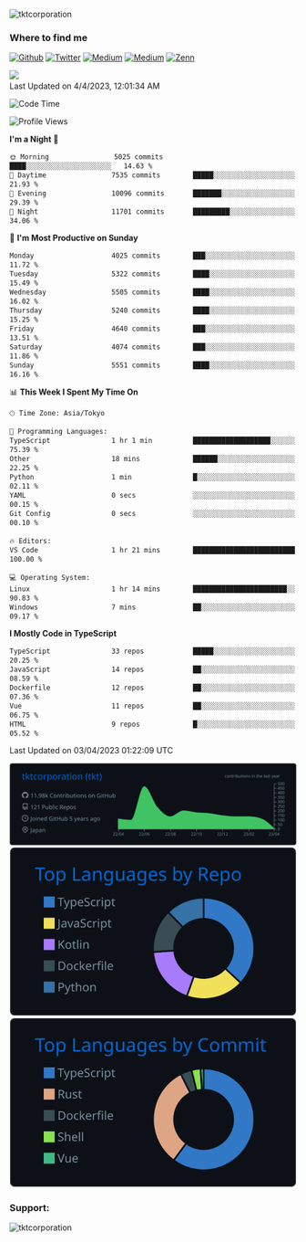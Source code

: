 <p align="left"> <img src="https://komarev.com/ghpvc/?username=tktcorporation&label=Profile%20views&color=0e75b6&style=flat" alt="tktcorporation" /> </p>

<h3>Where to find me</h3>
<p>
<a href="https://github.com/tktcorporation" target="_blank"><img alt="Github" src="https://img.shields.io/badge/GitHub-%2312100E.svg?&style=for-the-badge&logo=Github&logoColor=white" /></a>
<a href="https://twitter.com/tktcorporation" target="_blank"><img alt="Twitter" src="https://img.shields.io/badge/twitter-%231DA1F2.svg?&style=for-the-badge&logo=twitter&logoColor=white" /></a>
<a href="https://www.linkedin.com/in/tktcorporation" target="_blank"><img alt="Medium" src="https://img.shields.io/badge/linkdin-0a66c2.svg?&style=for-the-badge&logo=linkedin&logoColor=white" /></a>
<a href="https://qiita.com/tktcorporation" target="_blank"><img alt="Medium" src="https://img.shields.io/badge/qiita-55C500.svg?&style=for-the-badge&logo=qiita&logoColor=white" /></a>
<a href="https://zenn.dev/tktcorporation" target="_blank"><img alt="Zenn" src="https://img.shields.io/badge/Zenn-3EA8FF.svg?&style=for-the-badge&logo=Zenn&logoColor=white" /></a>
</p>

<!--START_SECTION:lapras-card-->
<a href="https://lapras.com/public/tktcorporation" target="_blank" rel="noopener noreferrer"><img src="https://lapras-card-generator.vercel.app/api/svg?e=3.89&b=3.48&i=3.58&b1=%23232323&b2=%236d6d6d&i1=%23212121&i2=%23818181&l=en" width="300" ></a>  
Last Updated on 4/4/2023, 12:01:34 AM
<!--END_SECTION:lapras-card-->
  
<!--START_SECTION:waka-->
![Code Time](http://img.shields.io/badge/Code%20Time-924%20hrs%2027%20mins-blue)

![Profile Views](http://img.shields.io/badge/Profile%20Views-1-blue)

**I'm a Night 🦉** 

```text
🌞 Morning                5025 commits        ████░░░░░░░░░░░░░░░░░░░░░   14.63 % 
🌆 Daytime                7535 commits        █████░░░░░░░░░░░░░░░░░░░░   21.93 % 
🌃 Evening                10096 commits       ███████░░░░░░░░░░░░░░░░░░   29.39 % 
🌙 Night                  11701 commits       █████████░░░░░░░░░░░░░░░░   34.06 % 
```
📅 **I'm Most Productive on Sunday** 

```text
Monday                   4025 commits        ███░░░░░░░░░░░░░░░░░░░░░░   11.72 % 
Tuesday                  5322 commits        ████░░░░░░░░░░░░░░░░░░░░░   15.49 % 
Wednesday                5505 commits        ████░░░░░░░░░░░░░░░░░░░░░   16.02 % 
Thursday                 5240 commits        ████░░░░░░░░░░░░░░░░░░░░░   15.25 % 
Friday                   4640 commits        ███░░░░░░░░░░░░░░░░░░░░░░   13.51 % 
Saturday                 4074 commits        ███░░░░░░░░░░░░░░░░░░░░░░   11.86 % 
Sunday                   5551 commits        ████░░░░░░░░░░░░░░░░░░░░░   16.16 % 
```


📊 **This Week I Spent My Time On** 

```text
🕑︎ Time Zone: Asia/Tokyo

💬 Programming Languages: 
TypeScript               1 hr 1 min          ███████████████████░░░░░░   75.39 % 
Other                    18 mins             ██████░░░░░░░░░░░░░░░░░░░   22.25 % 
Python                   1 min               █░░░░░░░░░░░░░░░░░░░░░░░░   02.11 % 
YAML                     0 secs              ░░░░░░░░░░░░░░░░░░░░░░░░░   00.15 % 
Git Config               0 secs              ░░░░░░░░░░░░░░░░░░░░░░░░░   00.10 % 

🔥 Editors: 
VS Code                  1 hr 21 mins        █████████████████████████   100.00 % 

💻 Operating System: 
Linux                    1 hr 14 mins        ███████████████████████░░   90.83 % 
Windows                  7 mins              ██░░░░░░░░░░░░░░░░░░░░░░░   09.17 % 
```

**I Mostly Code in TypeScript** 

```text
TypeScript               33 repos            █████░░░░░░░░░░░░░░░░░░░░   20.25 % 
JavaScript               14 repos            ██░░░░░░░░░░░░░░░░░░░░░░░   08.59 % 
Dockerfile               12 repos            ██░░░░░░░░░░░░░░░░░░░░░░░   07.36 % 
Vue                      11 repos            ██░░░░░░░░░░░░░░░░░░░░░░░   06.75 % 
HTML                     9 repos             █░░░░░░░░░░░░░░░░░░░░░░░░   05.52 % 
```




 Last Updated on 03/04/2023 01:22:09 UTC
<!--END_SECTION:waka-->

[![](https://raw.githubusercontent.com/tktcorporation/tktcorporation/master/profile-summary-card-output/github_dark/0-profile-details.svg)](https://github.com/vn7n24fzkq/github-profile-summary-cards)
[![](https://raw.githubusercontent.com/tktcorporation/tktcorporation/master/profile-summary-card-output/github_dark/1-repos-per-language.svg)](https://github.com/vn7n24fzkq/github-profile-summary-cards) [![](https://raw.githubusercontent.com/tktcorporation/tktcorporation/master/profile-summary-card-output/github_dark/2-most-commit-language.svg)](https://github.com/vn7n24fzkq/github-profile-summary-cards)

<h3 align="left">Support:</h3>
<p><a href="https://www.buymeacoffee.com/tktcorporation"> <img align="left" src="https://cdn.buymeacoffee.com/buttons/v2/default-yellow.png" height="50" width="210" alt="tktcorporation" /></a></p><br><br>
